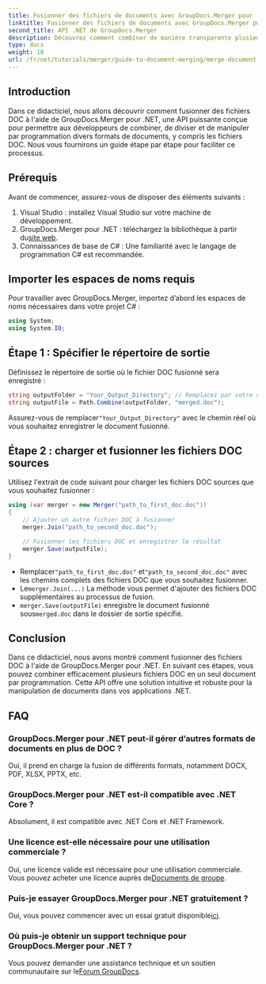 ```yaml
---
title: Fusionner des fichiers de documents avec GroupDocs.Merger pour .NET
linktitle: Fusionner des fichiers de documents avec GroupDocs.Merger pour .NET
second_title: API .NET de GroupDocs.Merger
description: Découvrez comment combiner de manière transparente plusieurs fichiers DOC en un seul document à l'aide de GroupDocs.Merger pour .NET. Ce didacticiel complet propose une approche claire, étape par étape, couvrant les conditions préalables, les extraits de code et les FAQ.
type: docs
weight: 10
url: /fr/net/tutorials/merger/guide-to-document-merging/merge-document-files/
---
```

## Introduction

Dans ce didacticiel, nous allons découvrir comment fusionner des fichiers DOC à l'aide de GroupDocs.Merger pour .NET, une API puissante conçue pour permettre aux développeurs de combiner, de diviser et de manipuler par programmation divers formats de documents, y compris les fichiers DOC. Nous vous fournirons un guide étape par étape pour faciliter ce processus.

## Prérequis

Avant de commencer, assurez-vous de disposer des éléments suivants :

1. Visual Studio : installez Visual Studio sur votre machine de développement.
2. GroupDocs.Merger pour .NET : téléchargez la bibliothèque à partir du[site web](https://releases.groupdocs.com/merger/net/).
3. Connaissances de base de C# : Une familiarité avec le langage de programmation C# est recommandée.

## Importer les espaces de noms requis

Pour travailler avec GroupDocs.Merger, importez d’abord les espaces de noms nécessaires dans votre projet C# :

```csharp
using System;
using System.IO;
```

## Étape 1 : Spécifier le répertoire de sortie

Définissez le répertoire de sortie où le fichier DOC fusionné sera enregistré :

```csharp
string outputFolder = "Your_Output_Directory"; // Remplacez par votre chemin
string outputFile = Path.Combine(outputFolder, "merged.doc");
```

 Assurez-vous de remplacer`"Your_Output_Directory"` avec le chemin réel où vous souhaitez enregistrer le document fusionné.

## Étape 2 : charger et fusionner les fichiers DOC sources

Utilisez l'extrait de code suivant pour charger les fichiers DOC sources que vous souhaitez fusionner :

```csharp
using (var merger = new Merger("path_to_first_doc.doc"))
{
    // Ajouter un autre fichier DOC à fusionner
    merger.Join("path_to_second_doc.doc");

    // Fusionner les fichiers DOC et enregistrer le résultat
    merger.Save(outputFile);
}
```


-  Remplacer`"path_to_first_doc.doc"` et`"path_to_second_doc.doc"` avec les chemins complets des fichiers DOC que vous souhaitez fusionner.
-  Le`merger.Join(...)` La méthode vous permet d'ajouter des fichiers DOC supplémentaires au processus de fusion.
- `merger.Save(outputFile)` enregistre le document fusionné sous`merged.doc` dans le dossier de sortie spécifié.

## Conclusion

Dans ce didacticiel, nous avons montré comment fusionner des fichiers DOC à l'aide de GroupDocs.Merger pour .NET. En suivant ces étapes, vous pouvez combiner efficacement plusieurs fichiers DOC en un seul document par programmation. Cette API offre une solution intuitive et robuste pour la manipulation de documents dans vos applications .NET.

## FAQ

### GroupDocs.Merger pour .NET peut-il gérer d’autres formats de documents en plus de DOC ?

Oui, il prend en charge la fusion de différents formats, notamment DOCX, PDF, XLSX, PPTX, etc.

### GroupDocs.Merger pour .NET est-il compatible avec .NET Core ?

Absolument, il est compatible avec .NET Core et .NET Framework.

### Une licence est-elle nécessaire pour une utilisation commerciale ?

 Oui, une licence valide est nécessaire pour une utilisation commerciale. Vous pouvez acheter une licence auprès de[Documents de groupe](https://purchase.groupdocs.com/buy).

### Puis-je essayer GroupDocs.Merger pour .NET gratuitement ?

 Oui, vous pouvez commencer avec un essai gratuit disponible[ici](https://releases.groupdocs.com/).

### Où puis-je obtenir un support technique pour GroupDocs.Merger pour .NET ?

 Vous pouvez demander une assistance technique et un soutien communautaire sur le[Forum GroupDocs](https://forum.groupdocs.com/c/merger/32).